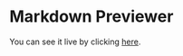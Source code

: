 # Markdown Previewer
You can see it live by clicking [here](https://sahet-dev.github.io/markdown_previewer_react_bootstrap/). 
